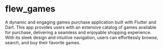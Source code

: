 # flew_games
A dynamic and engaging games purchase application built with Flutter and Dart. This app provides users with an extensive catalog of games available for purchase, delivering a seamless and enjoyable shopping experience. With its sleek design and intuitive navigation, users can effortlessly browse, search, and buy their favorite games.
